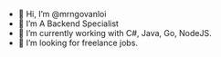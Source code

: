 - 👋 Hi, I’m @mrngovanloi
- 👀 I’m A Backend Specialist 
- 🌱 I’m currently working with C#, Java, Go, NodeJS.
- 💞️ I’m looking for freelance jobs.
